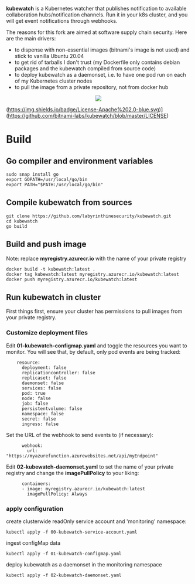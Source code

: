 **kubewatch** is a Kubernetes watcher that publishes notification to available collaboration hubs/notification channels. Run it in your k8s cluster, and you will get event notifications through webhooks.

The reasons for this fork are aimed at software supply chain security. Here are the main drivers:
 - to dispense with non-essential images (bitnami's image is not used) and stick to vanilla Ubuntu 20.04
 - to get rid of tarballs I don't trust (my Dockerfile only contains debian packages and the kubewatch compiled from source code)
 - to deploy kubewatch as a daemonset, i.e. to have one pod run on each of my Kubernetes cluster nodes
 - to pull the image from a private repository, not from docker hub

<p align="center">
  <img src="./docs/kubewatch-logo.jpeg">
</p>

(https://img.shields.io/badge/License-Apache%202.0-blue.svg)](https://github.com/bitnami-labs/kubewatch/blob/master/LICENSE)

# Build

## Go compiler and environment variables

```
sudo snap install go
export GOPATH=/usr/local/go/bin
export PATH="$PATH:/usr/local/go/bin"
```

## Compile kubewatch from sources
```
git clone https://github.com/labyrinthinesecurity/kubewatch.git
cd kubewatch
go build
```

## Build and push image 

Note: replace **myregistry.azurecr.io** with the name of your private registry

```
docker build -t kubewatch:latest .
docker tag kubewatch:latest myregistry.azurecr.io/kubewatch:latest
docker push myregistry.azurecr.io/kubewatch:latest
```

## Run kubewatch in cluster

First things first, ensure your cluster has permissions to pull images from your private registry.

### Customize deployment files

Edit **01-kubewatch-configmap.yaml** and toggle the resources you want to monitor. You will see that, by default, only pod events are being tracked:

```
    resource:
      deployment: false
      replicationcontroller: false
      replicaset: false
      daemonset: false
      services: false
      pod: true
      node: false
      job: false
      persistentvolume: false
      namespace: false
      secret: false
      ingress: false
```

Set the URL of the webhook to send events to (if necessary):

```
      webhook:
        url: "https://myazurefunction.azurewebsites.net/api/myEndpoint"
```

Edit **02-kubewatch-daemonset.yaml** to set the name of your private registry and change the **imagePullPolicy** to your liking:

```
      containers:
      - image: myregistry.azurecr.io/kubewatch:latest
        imagePullPolicy: Always
```

### apply configuration
create clusterwide readOnly service account and 'monitoring' namespace:
```
kubectl apply -f 00-kubewatch-service-account.yaml
```
ingest configMap data
```
kubectl apply -f 01-kubewatch-configmap.yaml
```
deploy kubewatch as a daemonset in the monitoring namespace
```
kubectl apply -f 02-kubewatch-daemonset.yaml
```

